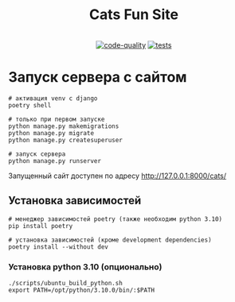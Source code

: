 <div align="center">

# Cats Fun Site

<br>[![code-quality](https://github.com/yulachi/cats-fun-site/actions/workflows/code-quality-main.yaml/badge.svg)](https://github.com/yulachi/cats-fun-site/actions/workflows/code-quality-main.yaml)
[![tests](https://github.com/yulachi/cats-fun-site/actions/workflows/test.yml/badge.svg)](https://github.com/yulachi/cats-fun-site/actions/workflows/test.yml)<br>

</div>

# Запуск сервера с сайтом

```console
# активация venv с django
poetry shell

# только при первом запуске
python manage.py makemigrations
python manage.py migrate
python manage.py createsuperuser

# запуск сервера
python manage.py runserver
```

Запущенный сайт доступен по адресу http://127.0.0.1:8000/cats/

## Установка зависимостей

```console
# менеджер зависимостей poetry (также необходим python 3.10)
pip install poetry

# установка зависимостей (кроме development dependencies)
poetry install --without dev
```

### Установка python 3.10 (опционально)

```console
./scripts/ubuntu_build_python.sh
export PATH=/opt/python/3.10.0/bin/:$PATH
```
